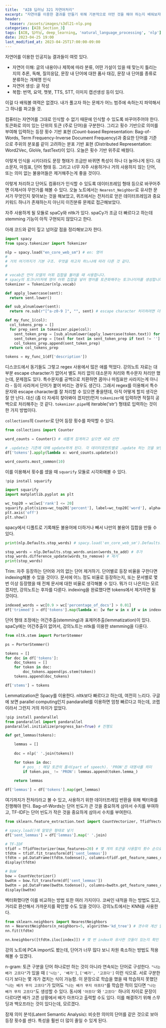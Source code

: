 ```yaml
---
title:  "AIB 딥러닝 321 자연어처리"
excerpt: "자연어를 이용한 결과를 만들기 위해 기본적으로 어떤 것을 해야 하는지 배워보자"
header:
  teaser: /assets/images/s3dl21-nlp.png
categories: [AIB_Section_3]
tags: [AIB, 딥러닝, deep_learning, 'natural_language_processing', 'nlp']
date: 2023-04-25 19:00
last_modified_at: 2023-04-25T17:00:00-09:00
---
```


자연어를 이용한 인공지능 결과들이 여럿 있다.
- 자연어 이해: 글의 내용이나 제목에 따라 분류, 어떤 가설이 있을 때 맞는지 틀리는지의 추론, 독해, 질의응답, 문장 내 단어에 대한 품사 태깅, 문장 내 단어를 종류로 분류하는 개체명 인식
- 자연어 생성: 글 작성
- 복합: 번역, 요약, 챗봇, TTS, STT, 이미지 캡션생성 등이 있다.

이걸 다 배워볼 여력은 없겠다. 내가 풀고자 하는 문제가 어느 범주에 속하는지 파악해서 그 하나를 파고들 것.

컴퓨터는 자연어를 그대로 인식할 수 없기 때문에 인식할 수 있도록 바꾸어주어야 한다. 토큰화로 의미 있는 단위의 토큰 (주로 단어)을 구분한다. 그리고 횟수 기반으로 의미를 부여해 입력하는 등장 횟수 기반 표현 (Count-based Representation: Bag-of-Words, Term Frequency-Inverse Document Frequency)과 중요한 단어를 기준으로 주위의 분포를 같이 고려하는 분포 기반 표현 (Distributed Representation: Word2Vec, GloVe, fastText)이 있다. 오늘은 횟수 기반 위주로 배웠다.

이렇게 인식을 시키더라도 문장 형태가 조금만 바뀌면 특성이 하나 더 늘어나게 된다. 대소문자, 마침표, 단어 형태 등. 그리고 너무 자주 사용하거나 거의 사용하지 않는 단어, 또는 의미 없는 불용어들은 제거해주는게 좋을 것이다.

이렇게 처리하고 단어도 컴퓨터가 인식할 수 있도록 데이터프레임 형태 등으로 바꾸어주면 이제서야 무언가를 해볼 수 있다. 오늘 노트에서는 `Nearest_Neighbor`로 유사한 문서가 무엇인지 찾아보는 것을 해보았고, 퀴즈에서는 전처리로 얻은 데이터프레임과 중요 키워드 하나가 존재하는지 아닌지 이진분류 문제로 접근해보았다.

자주 사용하게 될 모듈로 spaCy와 nltk가 있다. spaCy가 조금 더 빠르다고 하는데 stemming 기능이 아직 구현되지 않았다고 한다.

아래 코드와 같이 짚고 넘어갈 점을 정리해보고자 한다.

```python
import spacy
from spacy.tokenizer import Tokenizer

nlp = spacy.load("en_core_web_sm") # en: 영어
#
# 거의 여기까지가 기본 구조. 무엇을 하고자 하느냐에 따라 다른 것 같다.
#

# vocab은 언어 모델의 어휘 집합을 불러올 때 사용합니다.
# spacy의 토크나이저에 영어 어휘 집합을 넣어 영어를 토큰화해주는 토크나이저를 생성합니다.
tokenizer = Tokenizer(nlp.vocab)
```

```python
def apply_lowercase(sent):
  return sent.lower()

def sub_alnumlower(sent):
  return re.sub(r"[^a-z0-9 ]", "", sent) # escape character 처리하려면 더 복잡하게 구성해야 함

def my_func_1(col):
  col_tokens_prep = []
  for prep_sent in tokenizer.pipe(col):
    sent_token_prep = [sub_alnumlower(apply_lowercase(token.text)) for token in prep_sent]
    sent_token_prep = [text for text in sent_token_prep if text != '']
    col_tokens_prep.append(sent_token_prep)
  return col_tokens_prep

tokens = my_func_1(df['description'])
```

디스코드에서 동기들도 그렇고 regex 사용에서 많은 애를 먹었다. 강의노트 자료는 대부분 escape character가 없어서 별도 처리 없이 대소문자 처리와 특수문자 처리만 했는데, 문제점도 있다. 특수문자를 공백으로 치환하면 콤마나 마침표만 사라지는게 아니라 - 등이 사라져서 단어가 붙어 버리는 경우도 생긴다. 그래서 regex를 이용해서 특수문자와 escape character를 잘 처리할 수 있으면 좋을텐데, 아직 어떻게 할지 생각은 잘 안 난다. 대신 (좀 더 자세히 찾아봐야 겠지만)먼저 `tokenizer`에 입력하면 적절히 공백으로 처리해주는 것 같다. `tokenizer.pipe`에 iterable('str') 형태로 입력하는 것이 한 가지 방법이다.

`collections`의 `Counter`로 단어 등장 횟수를 파악할 수 있다.

```python
from collections import Counter

word_counts = Counter() # 새롭게 집계하고 싶으면 새로 선언

# .update는 기존에 대해 update하게 된다. 각 데이터포인트별로 .update 하는 것을 보면 쉽게 알 수 있다.
df['tokens'].apply(lambda x: word_counts.update(x))

word_counts.most_common(10)
```

이를 이용해서 횟수를 셌을 때 `squarify` 모듈로 시각화해볼 수 있다.

```python
!pip install squarify

import squarify
import matplotlib.pyplot as plt

wc_top20 = wc[wc['rank'] <= 20]
squarify.plot(sizes=wc_top20['percent'], label=wc_top20['word'], alpha=0.6)
plt.axis('off')
plt.show()
```

spacy에서 디폴트로 기록해둔 불용어에 더하거나 빼서 나만의 불용어 집합을 만들 수 있다.

```python
print(nlp.Defaults.stop_words) # spacy.load('en_core_web_sm').Defaults.stop_words

stop_words = nlp.Defaults.stop_words.union(words_to_add) # 추가
stop_words.difference_update(words_to_remove) # 제거
print(stop_words)
```

Trim: 자주 등장하는 단어와 거의 없는 단어 제거하기. 단어별로 등장 비율을 구한다면 indexing해볼 수 있을 것이다. 문서에 어느 정도 비율로 등장하는지, 또는 문서별로 몇 번 이상 등장했을 때 전체 문서에 대한 비율로 생각해볼 수 있다. 뭐가 더 나은지는 모르겠지만, 강의노트는 후자를 다룬다. indexing을 완료했다면 tokens에서 제거하면 될 것이다.

```python
indexed_words = wc[0.9 > wc['percentage_of_docs'] > 0.01]
df['trimmed'] = df['tokens'].map(lambda x: [w for w in x if w in indexed_words])
```

단어 형태 조정에는 어간추출(stemming)과 표제어추출(lemmatization)이 있다. spaCy에는 어간추출이 없어서, 강의노트는 nltk를 이용한 stemming을 다룬다.

```python
from nltk.stem import PorterStemmer

ps = PorterStemmer()

tokens = []
for doc in df['tokens']:
    doc_tokens = []
    for token in doc:
        doc_tokens.append(ps.stem(token))
    tokens.append(doc_tokens)

df['stems'] = tokens
```

Lemmatization은 Spacy를 이용한다. nltk보다 빠르다고 하는데, 여전히 느리다. 구글에 보면 parallel computing인지 pandarallel를 이용하면 엄청 빠르다고 하는데, 코랩이라서 그런지 거의 차이가 없었다.

```python
!pip install pandarallel
from pandarallel import pandarallel
pandarallel.initialize(progress_bar=True) # 진행도

def get_lemmas(tokens):

    lemmas = []
    
    doc = nlp(' '.join(tokens))

    for token in doc:
        # pos_ : 해당 토큰의 품사(part of speech). 'PRON'은 대명사를 의미
        if token.pos_ != 'PRON': lemmas.append(token.lemma_)
    
    return lemmas

df['lemmas'] = df['tokens'].map(get_lemmas)
```

여기까지가 전처리라고 볼 수 있고, 사용하기 위한 데이터프레임 반환을 위해 벡터화를 진행해야 한다. Bag-of-Words는 단어 빈도가 큰 것을 중요하게 삼아서 수치를 부여하고, TF-IDF는 단어 빈도가 작은 것을 중요하게 삼아서 수치를 부여한다.

```python
from sklearn.feature_extraction.text import CountVectorizer, TfidfVectorizer

# spacy.load()에 알맞은 형태로 넣기
df['sent_lemmas'] = df['lemmas'].map(' '.join)

# TF-IDF
tfidf = TfidfVectorizer(max_features=20) # 몇 개의 토큰을 사용할지 횟수 순으로
tfdtm = tfidf.fit_transform(df['sent_lemmas'])
tfdtm = pd.DataFrame(tfdtm.todense(), columns=tfidf.get_feature_names_out())
display(tfdtm)

# BoW
bow = CountVectorizer()
bwdtm = bow.fit_transform(df['sent_lemmas'])
bwdtm = pd.DataFrame(bwdtm.todense(), columns=bwdtn.get_feature_names_out()) # csr_matrix 연산 속도 관련해서 빠르게 처리한 것을 todense로 df에 알맞은 형태로 변환
display(bwdtm)
```

벡터화했다면 이를 비교하는 방법 또한 여러 가지이다. 코싸인 내적을 하는 방법도 있고, 거리로 환산해서 가까운지를 확인할 수도 있을 것이다. 강의노트에서는 KNN을 사용한다.

```python
from sklearn.neighbors import NearestNeighbors
nn = NearestNeighbors(n_neighbors=5, algorithm='kd_tree') # 갯수와 계산 알고리즘
nn.fit(tfdtm)

nn.kneighbors([tfdtm.iloc[index]]) # 몇 번 index와 유사한 것들이 있는지 확인
```

강의 노트에 PCA import도 봤는데, 단어가 너무 많다 보니 차원 축소하는 방법도 적용해볼 수 있겠다.

n-gram: 토큰 구분을 단어 하나로만 하는 것이 아니라 연속되는 단어로 구성한다. `"나는 배가 고프다"`가 있을 때 `['나는', '배가']`, `['배가', '고프다']` 이런 식으로. 서로 구분한다기 보다는 몇 개가 겹치는 식이 가능함. 이 문장으로 학습을 했을 때 학습하지 못했던 `"나는 배가 무지 고프다"`가 있어도 `"나는 배가 무지 아프다"`를 학습한 적이 있다면 `"나는 배가 무지 고프다"`도 생성할 수 있다. 동시에 `'아프다'`와 `'고프다'` 하나의 차이로 문장이 다르다면 배가 고픈 상황에서 배가 아프다고 출력할 수도 있다. 이를 해결하기 위해 스무딩과 백오프라는 것이 있다는데, 모르겠다.

잠재 의미 분석(Latent Semantic Analysis): 비슷한 의미의 단어를 같은 것으로 보아 등장 횟수를 센다. 특성을 훨씬 더 많이 줄일 수 있게 된다.
